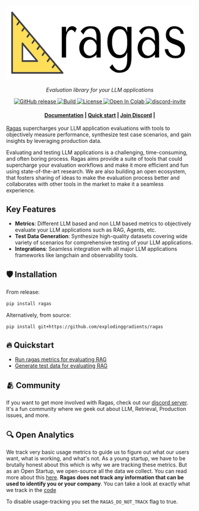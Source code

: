 <h1 align="center">
  <img style="vertical-align:middle" height="200"
  src="./docs/_static/imgs/logo.png">
</h1>
<p align="center">
  <i>Evaluation library for your LLM applications</i>
</p>

<p align="center">
    <a href="https://github.com/explodinggradients/ragas/releases">
        <img alt="GitHub release" src="https://img.shields.io/github/release/explodinggradients/ragas.svg">
    </a>
    <a href="https://www.python.org/">
            <img alt="Build" src="https://img.shields.io/badge/Made%20with-Python-1f425f.svg?color=purple">
    </a>
    <a href="https://github.com/explodinggradients/ragas/blob/master/LICENSE">
        <img alt="License" src="https://img.shields.io/github/license/explodinggradients/ragas.svg?color=green">
    </a>
    <a href="https://pypi.org/project/ragas/">
        <img alt="Open In Colab" src="https://img.shields.io/pypi/dm/ragas">
    </a>
    <a href="https://discord.gg/5djav8GGNZ">
        <img alt="discord-invite" src="https://dcbadge.vercel.app/api/server/5djav8GGNZ?style=flat">
    </a>
</p>

<h4 align="center">
    <p>
        <a href="https://docs.ragas.io/">Documentation</a> |
        <a href="#fire-quickstart">Quick start</a> |
        <a href="https://dcbadge.vercel.app/api/server/5djav8GGNZ?style=flat">Join Discord</a> |
    <p>
</h4>

[Ragas](https://www.ragas.io/) supercharges your LLM application evaluations with tools to objectively measure performance, synthesize test case scenarios, and gain insights by leveraging production data.

Evaluating and testing LLM applications is a challenging, time-consuming, and often boring process. Ragas aims provide a suite of tools that could supercharge your evaluation workflows and make it more efficient and fun using  state-of-the-art research. We are also building an open ecosystem, that fosters sharing of ideas to make the evaluation process better and collaborates with other tools in the market to make it a seamless experience.

## Key Features

- **Metrics**: Different LLM based and non LLM based metrics to objectively evaluate your LLM applications such as RAG, Agents, etc.
- **Test Data Generation**: Synthesize high-quality datasets covering wide variety of scenarios for comprehensive testing of your LLM applications.
- **Integrations**: Seamless integration with all major LLM applications frameworks like langchain and observability tools.

## :shield: Installation

From release:

```bash
pip install ragas
```

Alternatively, from source:

```bash
pip install git+https://github.com/explodinggradients/ragas
```

## :fire: Quickstart


- [Run ragas metrics for evaluating RAG](https://docs.ragas.io/en/latest/getstarted/rag_evaluation/)
- [Generate test data for evaluating RAG](https://docs.ragas.io/en/latest/getstarted/rag_testset_generation/)

## 🫂 Community

If you want to get more involved with Ragas, check out our [discord server](https://discord.gg/5qGUJ6mh7C). It's a fun community where we geek out about LLM, Retrieval, Production issues, and more.

## 🔍 Open Analytics

We track very basic usage metrics to guide us to figure out what our users want, what is working, and what's not. As a young startup, we have to be brutally honest about this which is why we are tracking these metrics. But as an Open Startup, we open-source all the data we collect. You can read more about this [here](https://github.com/explodinggradients/ragas/issues/49). **Ragas does not track any information that can be used to identify you or your company**. You can take a look at exactly what we track in the [code](./src/ragas/_analytics.py)

To disable usage-tracking you set the `RAGAS_DO_NOT_TRACK` flag to true.

